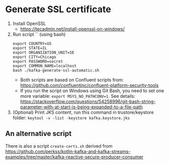 # Generate SSL certificate

1. Install OpenSSL
   - https://tecadmin.net/install-openssl-on-windows/
2. Run script `` (using bash)
    ```
    export COUNTRY=US
    export STATE=IL
    export ORGANIZATION_UNIT=SE
    export CITY=Chicago
    export PASSWORD=secret
    export COMMON_NAME=localhost
    bash ./kafka-generate-ssl-automatic.sh
   ```
   - Both scripts are based on Confluent scripts from: https://github.com/confluentinc/confluent-platform-security-tools
   - If you run the script on Windows using Git Bash, you need to set one more variable: `export MSYS_NO_PATHCONV=1`. See details: https://stackoverflow.com/questions/54258996/git-bash-string-parameter-with-at-start-is-being-expanded-to-a-file-path
3. (Optional) Print JKS content, run this command in trustore/keystore folder: `keytool -v -list -keystore kafka.keystore.jks`

## An alternative script
There is also a script `create-certs.sh` derived from <https://github.com/perkss/kotlin-kafka-and-kafka-streams-examples/tree/master/kafka-reactive-secure-producer-consumer>
